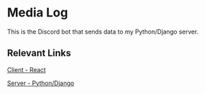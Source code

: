 # Media Log

This is the Discord bot that sends data to my Python/Django server.

## Relevant Links

[Client - React](https://github.com/HanifCarroll/Media-Log)

[Server - Python/Django](https://github.com/HanifCarroll/Media-Logger-Django)